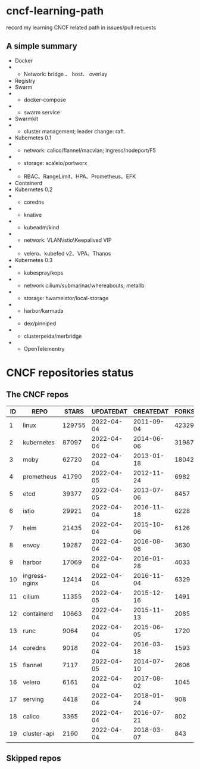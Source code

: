 # cncf-learning-path
record my learning CNCF related path in issues/pull requests

## A simple summary
- Docker
- - Network: bridge 、 host、 overlay
- Registry
- Swarm
- - docker-compose
- - swarm service
- Swarmkit
- - cluster management; leader change: raft.
- Kubernetes 0.1
- - network: calico/flannel/macvlan; ingress/nodeport/F5
- - storage: scaleio/portworx
- - RBAC、RangeLimit、HPA、Prometheus、EFK
- Containerd
- Kubernetes 0.2
- - coredns
- - knative
- - kubeadm/kind
- - network: VLAN\istio\Keepalived VIP
- - velero、kubefed v2、VPA、Thanos
- Kubernetes 0.3
- - kubespray/kops
- - network cilium/submarinar/whereabouts; metallb
- - storage: hwameistor/local-storage
- - harbor/karmada
- - dex/pinniped
- - clusterpeida/merbridge
- - OpenTelementry

# CNCF repositories status
<!--START_SECTION:github_repos-->
## The CNCF repos
| ID |     REPO      | STARS  | UPDATEDAT  | CREATEDAT  | FORKSCOUNT |
|----|---------------|--------|------------|------------|------------|
|  1 | linux         | 129755 | 2022-04-04 | 2011-09-04 |      42329 |
|  2 | kubernetes    |  87097 | 2022-04-04 | 2014-06-06 |      31987 |
|  3 | moby          |  62720 | 2022-04-04 | 2013-01-18 |      18042 |
|  4 | prometheus    |  41790 | 2022-04-05 | 2012-11-24 |       6982 |
|  5 | etcd          |  39377 | 2022-04-05 | 2013-07-06 |       8457 |
|  6 | istio         |  29921 | 2022-04-04 | 2016-11-18 |       6228 |
|  7 | helm          |  21435 | 2022-04-04 | 2015-10-06 |       6126 |
|  8 | envoy         |  19287 | 2022-04-04 | 2016-08-08 |       3630 |
|  9 | harbor        |  17069 | 2022-04-04 | 2016-01-28 |       4033 |
| 10 | ingress-nginx |  12414 | 2022-04-04 | 2016-11-04 |       6329 |
| 11 | cilium        |  11355 | 2022-04-05 | 2015-12-16 |       1491 |
| 12 | containerd    |  10663 | 2022-04-04 | 2015-11-13 |       2085 |
| 13 | runc          |   9064 | 2022-04-04 | 2015-06-05 |       1720 |
| 14 | coredns       |   9018 | 2022-04-04 | 2016-03-18 |       1593 |
| 15 | flannel       |   7117 | 2022-04-05 | 2014-07-10 |       2606 |
| 16 | velero        |   6161 | 2022-04-04 | 2017-08-02 |       1045 |
| 17 | serving       |   4418 | 2022-04-04 | 2018-01-24 |        908 |
| 18 | calico        |   3365 | 2022-04-04 | 2016-07-21 |        802 |
| 19 | cluster-api   |   2160 | 2022-04-04 | 2018-03-07 |        843 |



## Skipped repos
<!--END_SECTION:github_repos-->
